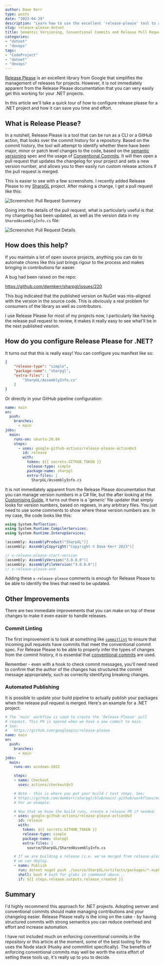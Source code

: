 ```yaml
---
author: Dave Kerr
type: posts
date: "2023-04-29"
description: "Learn how to use the excellent 'release-please' tool to automate release management in .NET projects"
slug: release-please-dotnet
title: Semantic Versioning, Conventional Commits and Release Pull Requests for .NET with Google's Release Please Project
categories:
- "dotnet"
- "devops"
tags:
- "CodeProject"
- "dotnet"
- "devops"
---
```


[Release Please](https://github.com/googleapis/release-please) is an excellent library from Google that simplifies the management of releases for projects. However, it is not immediately apparent from the Release Please documentation that you can very easily get this working for your .NET projects.

In this article we'll take a quick tour of how to configure release please for a .NET project and how it can save you time and effort.

## What is Release Please?

In a nutshell, Release Please is a tool that can be run as a CLI or a GitHub action, that looks over the commit history for a repository. Based on the commit history, the tool will attempt to identify whether there have been major, minor or patch level changes to the code, based on the [semantic versioning](https://semver.org/) spec and the usage of [Conventional Commits](https://www.conventionalcommits.org/en/v1.0.0/). It will then open a pull request that updates the changelog for your project and sets a new version number, and allows you to then easily run custom release actions if the pull request is merged.

This is easier to see with a few screenshots. I recently added Release Please to my [SharpGL](https://github.com/dwmkerr/SharpGL) project. After making a change, I get a pull request like this:

![Screenshot: Pull Request Summary](./images/pull-request-summary.png)

Going into the details of the pull request, what is particularly useful is that my changelog has been updated, as well as the version data in my `SharedAssemblyInfo.cs` file:

![Screenshot: Pull Request Details](./images/pull-request-details.png)

## How does this help?

If you maintain a lot of open source projects, anything you can do to automate chores like this just brings rigour to the process and makes bringing in contributions far easier.

A bug had been raised on the repo:

https://github.com/dwmkerr/sharpgl/issues/220

This bug indicated that the published version on NuGet was mis-aligned with the version in the source code. This is obviously a real problem for consumers of the library as well as contributors.

I use Release Please for most of my projects now, I particularly like having the release pull request to review, it makes it really easy to see what'll be in the next published vesrion.

## How do you configure Release Please for .NET?

It turns out that this is really easy! You can configure you manifest like so:

```json
{
    "release-type": "simple",
    "package-name": "sharpgl",
    "extra-files": [
        "SharpGL/AssemblyInfo.cs"
    ]
}
```

Or directly in your GitHub pipeline configuration:

```yaml
name: main
on:
  push:
    branches:
      - main
jobs:
  main:
    runs-on: ubuntu-20.04
    steps:
      - uses: google-github-actions/release-please-action@v3
        id: release
        with:
          token: ${{ secrets.GITHUB_TOKEN }}
          release-type: simple
          package-name: sharpgl
          extra-files: |
            SharpGL/AssemblyInfo.cs
```

It is not immediately apparent from the Release Please documentation that you can manage version numbers in a C# file, but the after looking at the [Customising Guide](https://github.com/googleapis/release-please/blob/main/docs/customizing.md#updating-arbitrary-files), it turns out there is a 'generic' file updater that simply looks for version numbers, based on regexes, in any arbitrary files. You just need to use some comments to show where these version numbers are. In my case, the code looks like this:

```cs
using System.Reflection;
using System.Runtime.CompilerServices;
using System.Runtime.InteropServices;

[assembly: AssemblyProduct("SharpGL")]
[assembly: AssemblyCopyright("Copyright © Dave Kerr 2023")]

// x-release-please-start-version
[assembly: AssemblyVersion("3.0.0.0")]
[assembly: AssemblyFileVersion("3.0.0.0")]
// x-release-please-end
```

Adding these `x-release-please` comments is enough for Release Please to be able to identify the lines that need to be updated.

## Other Improvements

There are two immediate improvements that you can make on top of these changes to make it even easier to handle releases.

### Commit Linting

The first improvement is to look at something like [`commitlint`](https://github.com/conventional-changelog/commitlint) to ensure that incoming pull requests have commits that meet the conventional commit spec. For Release Please to be able to properly infer the types of changes from the commit history, it is essential that [conventional commits](https://www.conventionalcommits.org/en/v1.0.0/) are used.

Remember - even with a hook to check commit messages, you'll need need to confirm that the author of the changes has structured the commit message appropriately, such as correctly identifying breaking changes.

### Automated Publishing

It is possible to update your build pipeline to actually publish your packages when the release pull request is merged. Here's an example for a .NET project:

```yaml
# The 'main' workflow is used to create the 'Release Please' pull
# request. This PR is opened when we have a new commit to main.
# See:
#   https://github.com/googleapis/release-please
name: main
on:
  push:
    branches:
      - main
jobs:
  main:
    runs-on: windows-2022

    steps:
    - name: Checkout
      uses: actions/checkout@v3

    # Note - this is where you put your build / test steps. See:
    # https://github.com/dwmkerr/sharpgl/blob/main/.github/workflows/main.yaml
    # For an example.

    # Now that we know the build runs, create a release PR if needed.
    - uses: google-github-actions/release-please-action@v3
      id: release
      with:
        token: ${{ secrets.GITHUB_TOKEN }}
        release-type: simple
        package-name: sharpgl
        extra-files: |
          source/SharpGL/SharedAssemblyInfo.cs

    # If we are building a release (i.e. we've merged from release-please) then
    # we can deploy.
    - name: Publish
      run: dotnet nuget push ./source/SharpGL/artifacts/packages/*.nupkg --source 'https://api.nuget.org/v3/index.json' --api-key ${{secrets.NUGET_API_KEY}}
      shell: bash # bash for globs in commmand above...
      if: ${{ steps.release.outputs.release_created }}
```

## Summary

I'd highly recommend this approach for .NET projects. Adopting semver and conventional commits should make managing contributions and your changelog easier. Release Please really is the icing on the cake - by having structured commits with strong semantics you can reduce overhead and effort and increase automation.

I have not included much on enforcing conventional commits in the repository or this article at the moment, some of the best tooling for this uses the Node stack (Husky and commitlint specifically). The benefits of enforcing conventional commits may well be worth the extra effort of setting these tools up, it's really up to you to decide.

